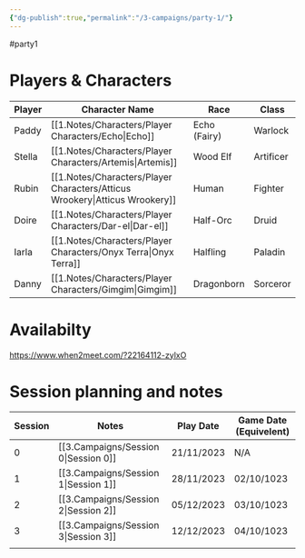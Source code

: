 ```yaml
---
{"dg-publish":true,"permalink":"/3-campaigns/party-1/"}
---
```


#party1
# Players & Characters
| Player | Character Name       | Race         | Class     |
| ------ | -------------------- | ------------ | --------- |
| Paddy  | [[1.Notes/Characters/Player Characters/Echo\|Echo]]             | Echo (Fairy) | Warlock   |
| Stella | [[1.Notes/Characters/Player Characters/Artemis\|Artemis]]          | Wood Elf     | Artificer |
| Rubin  | [[1.Notes/Characters/Player Characters/Atticus Wrookery\|Atticus Wrookery]] | Human        | Fighter   |
| Doire  | [[1.Notes/Characters/Player Characters/Dar-el\|Dar-el]]           | Half-Orc     | Druid     |
| Iarla  | [[1.Notes/Characters/Player Characters/Onyx Terra\|Onyx Terra]]       | Halfling     | Paladin   |
| Danny  | [[1.Notes/Characters/Player Characters/Gimgim\|Gimgim]]            | Dragonborn   | Sorceror  | 

# Availabilty
https://www.when2meet.com/?22164112-zylxO

# Session planning and notes
| Session | Notes         | Play Date  | Game Date (Equivelent) |
| ------- | ------------- | ---------- | ---------------------- |
| 0       | [[3.Campaigns/Session 0\|Session 0]] | 21/11/2023 | N/A                    |
| 1       | [[3.Campaigns/Session 1\|Session 1]] | 28/11/2023 | 02/10/1023             |
| 2       | [[3.Campaigns/Session 2\|Session 2]] | 05/12/2023 | 03/10/1023             |
| 3       | [[3.Campaigns/Session 3\|Session 3]] | 12/12/2023 | 04/10/1023             |
|         |               |            |                        |


